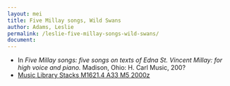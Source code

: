 ```yaml
---
layout: mei
title: Five Millay songs, Wild Swans
author: Adams, Leslie
permalink: /leslie-five-millay-songs-wild-swans/
document:
---
```


- In *Five Millay songs: five songs on texts of Edna St. Vincent Millay: for high voice and piano.* Madison, Ohio: H. Carl Music, 200?
- <a href="https://tufts.primo.exlibrisgroup.com/permalink/01TUN_INST/1kc9gia/alma991011097839703851" target="_blank"> Music Library Stacks M1621.4 A33 M5 2000z</a>
